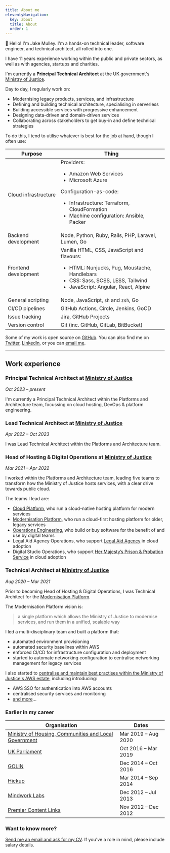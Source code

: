 ```yaml
---
title: About me
eleventyNavigation:
  key: about
  title: About
  order: 1
---
```


👋 Hello! I'm Jake Mulley. I'm a hands-on technical leader, software engineer, and technical architect, all rolled into one.

I have 11 years experience working within the public and private sectors, as well as with agencies, startups and charities.

I'm currently a **Principal Technical Architect** at the UK government's [Ministry of Justice](https://www.gov.uk/government/organisations/ministry-of-justice).

Day to day, I regularly work on:

- Modernising legacy products, services, and infrastructure
- Defining and building technical architecture, specialising in serverless
- Building accessible services with progressive enhancement
- Designing data-driven and domain-driven services
- Collaborating across stakeholders to get buy-in and define technical strategies

To do this, I tend to utilise whatever is best for the job at hand, though I often use:

| Purpose | Thing |
|-|-|
| Cloud infrastructure | Providers: <ul><li>Amazon Web Services</li><li>Microsoft Azure</li></ul> Configuration-as-code: <ul><li>Infrastructure: Terraform, CloudFormation</li><li>Machine configuration: Ansible, Packer</li></ul> |
| Backend development | Node, Python, Ruby, Rails, PHP, Laravel, Lumen, Go |
| Frontend development | Vanilla HTML, CSS, JavaScript and flavours: <ul><li>HTML: Nunjucks, Pug, Moustache, Handlebars</li><li>CSS: Sass, SCSS, LESS, Tailwind</li><li>JavaScript: Angular, React, Alpine</li></ul> |
| General scripting | Node, JavaScript, `sh` and `zsh`, Go |
| CI/CD pipelines | GitHub Actions, Circle, Jenkins, GoCD |
| Issue tracking | Jira, GitHub Projects |
| Version control | Git (inc. GitHub, GitLab, BitBucket) |

Some of my work is open source on [GitHub](https://github.com/jakemulley). You can also find me on [Twitter](https://twitter.com/carboia), [LinkedIn](https://linkedin.com/in/jakemulley), or you can [email me](mailto:me@jakemulley.com).

---

## Work experience

### Principal Technical Architect at [Ministry of Justice](https://www.gov.uk/government/organisations/ministry-of-justice)

<span class="text-sm">_Oct 2023 &ndash; present_</span>

I'm currently a Principal Technical Architect within the Platforms and Architecture team, focussing on cloud hosting, DevOps &amp; platform engineering.

### Lead Technical Architect at [Ministry of Justice](https://www.gov.uk/government/organisations/ministry-of-justice)

<span class="text-sm">_Apr 2022 &ndash; Oct 2023_</span>

I was Lead Technical Architect within the Platforms and Architecture team.

### Head of Hosting & Digital Operations at [Ministry of Justice](https://www.gov.uk/government/organisations/ministry-of-justice)

<span class="text-sm">_Mar 2021 &ndash; Apr 2022_</span>

I worked within the Platforms and Architecture team, leading five teams to transform how the Ministry of Justice hosts services, with a clear drive towards public cloud.

The teams I lead are:

- [Cloud Platform](https://user-guide.cloud-platform.service.justice.gov.uk/#cloud-platform-user-guide), who run a cloud-native hosting platform for modern services
- [Modernisation Platform](https://user-guide.modernisation-platform.service.justice.gov.uk/#modernisation-platform), who run a cloud-first hosting platform for older, legacy services
- [Operations Engineering](https://operations-engineering.service.justice.gov.uk/#moj-operations-engineering), who build or buy software for the benefit of and use by digital teams
- Legal Aid Agency Operations, who support [Legal Aid Agency](https://www.gov.uk/government/organisations/legal-aid-agency) in cloud adoption
- Digital Studio Operations, who support [Her Majesty’s Prison & Probation Service](https://www.gov.uk/government/organisations/her-majestys-prison-and-probation-service) in cloud adoption

### Technical Architect at [Ministry of Justice](https://www.gov.uk/government/organisations/ministry-of-justice)

<span class="text-sm">_Aug 2020 &ndash; Mar 2021_</span>

Prior to becoming Head of Hosting & Digital Operations, I was Technical Architect for the [Modernisation Platform](https://user-guide.modernisation-platform.service.justice.gov.uk/#modernisation-platform).

The Modernisation Platform vision is:

>a single platform which allows the Ministry of Justice to modernise services, and run them in a unified, scalable way

I led a multi-disciplinary team and built a platform that:

- automated environment provisioning
- automated security baselines within AWS
- enforced CI/CD for infrastructure configuration and deployment
- started to automate networking configuration to centralise networking management for legacy services

I also started to [centralise and maintain best practises within the Ministry of Justice's AWS estate](https://github.com/ministryofjustice/aws-root-account), including introducing:

- AWS SSO for authentication into AWS accounts
- centralised security services and monitoring
- [and more](https://github.com/ministryofjustice/aws-root-account)...

### Earlier in my career

| Organisation | Dates |
|-|-|
| [Ministry of Housing, Communities and Local Government](https://www.gov.uk/government/organisations/ministry-of-housing-communities-and-local-government) | Mar 2019 &ndash; Aug 2020 |
| [UK Parliament](https://www.parliament.uk) | Oct 2016 &ndash; Mar 2019 |
| [GOLIN](https://golin.com) | Dec 2014 &ndash; Oct 2016 |
| [Hickup](https://www.mobilemarketingmagazine.com/showpad-launches-experience-following-acquisition-of-hickup) | Mar 2014 &ndash; Sep 2014 |
| [Mindwork Labs](https://techcrunch.com/2012/11/28/mindwork-labs/) | Dec 2012 &ndash; Jul 2013 |
| [Premier Content Links](https://techcrunch.com/2012/11/28/mindwork-labs/) | Nov 2012 &ndash; Dec 2012 |

### Want to know more?

[Send me an email and ask for my CV](mailto:me@jakemulley.com). If you've a role in mind, please include salary details.
